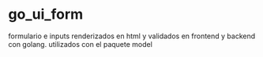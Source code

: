 # go_ui_form

formulario e inputs renderizados en html y validados en frontend y backend  con golang. utilizados con el paquete
model

